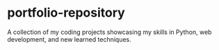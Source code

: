 # portfolio-repository
A collection of my coding projects showcasing my skills in Python, web development, and new learned techniques.
